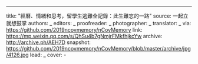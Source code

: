 -------------
title: "經曆、情緒和思考，留學生逃難全記錄：此生難忘的一路"
source: 一起立就想鼓掌
authors: _
editors: _
proofreader: _
photographer: _
translator: _
via: https://github.com/2019ncovmemory/nCovMemory
link: https://mp.weixin.qq.com/s/QhSu4b7gNmjrFMkfhjkcYw
archive: http://archive.ph/AEH7D
snapshot: https://github.com/2019ncovmemory/nCovMemory/blob/master/archive/jpg/4126.jpg
lead: _
cover: -
